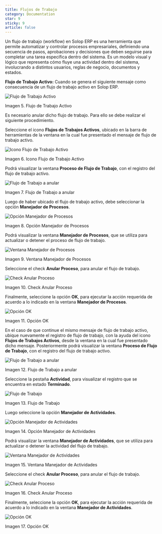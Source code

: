 ```yaml
---
title: Flujos de Trabajo
category: Documentation
star: 9
sticky: 9
article: false
---
```


Un flujo de trabajo (workflow) en Solop ERP es una herramienta que permite automatizar y controlar procesos empresariales, definiendo una secuencia de pasos, aprobaciones y decisiones que deben seguirse para completar una tarea específica dentro del sistema.
Es un modelo visual y lógico que representa cómo fluye una actividad dentro del sistema, involucrando a distintos usuarios, reglas de negocio, documentos y estados.

**Flujo de Trabajo Activo:** Cuando se genera el siguiente mensaje como consecuencia de un flujo de trabajo activo en Solop ERP.

![Flujo de Trabajo Activo](/assets/img/docs/basic-rules/bar-props-flow.png)

Imagen 5. Flujo de Trabajo Activo

Es necesario anular dicho flujo de trabajo. Para ello se debe realizar el siguiente procedimiento.

Seleccione el icono **Flujos de Trabajos Activos**, ubicado en la barra de herramientas de la ventana en la cual fue presentado el mensaje de flujo de trabajo activo.

![Icono Flujo de Trabajo Activo](/assets/img/docs/basic-rules/bar-props-flow-2.png)

Imagen 6. Icono Flujo de Trabajo Activo

Podrá visualizar la ventana **Proceso de Flujo de Trabajo**, con el registro del flujo de trabajo activo.

![Flujo de Trabajo a anular](/assets/img/docs/basic-rules/bar-props-cancel.png)

Imagen 7. Flujo de Trabajo a anular

Luego de haber ubicado el flujo de trabajo activo, debe seleccionar la opción **Manejador de Procesos**.

![Opción Manejador de Procesos](/assets/img/docs/basic-rules/bar-props-process.png)

Imagen 8. Opción Manejador de Procesos

Podrá visualizar la ventana **Manejador de Procesos**, que se utiliza para actualizar o detener el proceso de flujo de trabajo.

![Ventana Manejador de Procesos](/assets/img/docs/basic-rules/bar-props-process-2.png)

Imagen 9. Ventana Manejador de Procesos

Seleccione el check **Anular Proceso**, para anular el flujo de trabajo.

![Check Anular Proceso](/assets/img/docs/basic-rules/bar-props-process-3.png)

Imagen 10. Check Anular Proceso

Finalmente, seleccione la opción **OK**, para ejecutar la acción requerida de acuerdo a lo indicado en la ventana **Manejador de Procesos**.

![Opción OK](/assets/img/docs/basic-rules/bar-props-ok.png)

Imagen 11. Opción OK

En el caso de que continue el mismo mensaje de flujo de trabajo activo, ubique nuevamente el registro de flujo de trabajo, con la ayuda del icono **Flujos de Trabajos Activos**, desde la ventana en la cual fue presentado dicho mensaje. Posteriormente podrá visualizar la ventana **Proceso de Flujo de Trabajo**, con el registro del flujo de trabajo activo.

![Flujo de Trabajo a anular](/assets/img/docs/basic-rules/bar-props-job.png)

Imagen 12. Flujo de Trabajo a anular

Seleccione la pestaña **Actividad**, para visualizar el registro que se encuentra en estado **Terminado**.

![Flujo de Trabajo](/assets/img/docs/basic-rules/bar-props-job-2.png)

Imagen 13. Flujo de Trabajo

Luego seleccione la opción **Manejador de Actividades**.

![Opción Manejador de Actividades](/assets/img/docs/basic-rules/bar-props-activities.png)

Imagen 14. Opción Manejador de Actividades

Podrá visualizar la ventana **Manejador de Actividades**, que se utiliza para actualizar o detener la actividad del flujo de trabajo.

![Ventana Manejador de Actividades](/assets/img/docs/basic-rules/bar-props-activities-2.png)

Imagen 15. Ventana Manejador de Actividades

Seleccione el check **Anular Proceso**, para anular el flujo de trabajo.

![Check Anular Proceso](/assets/img/docs/basic-rules/bar-props-cancel-2.png)

Imagen 16. Check Anular Proceso

Finalmente, seleccione la opción **OK**, para ejecutar la acción requerida de acuerdo a lo indicado en la ventana **Manejador de Actividades**.

![Opción OK](/assets/img/docs/basic-rules/bar-props-ok-2.png)

Imagen 17. Opción OK